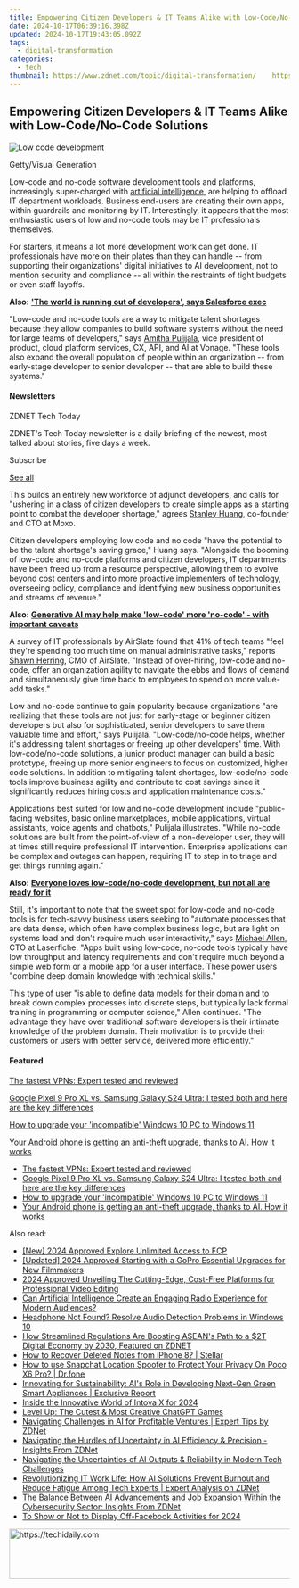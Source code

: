 ```yaml
---
title: Empowering Citizen Developers & IT Teams Alike with Low-Code/No-Code Solutions
date: 2024-10-17T06:39:16.398Z
updated: 2024-10-17T19:43:05.092Z
tags:
  - digital-transformation
categories:
  - tech
thumbnail: https://www.zdnet.com/topic/digital-transformation/    https://www.zdnet.com/a/img/resize/244fb281c3c92537189dacb798f41c1a8b2c1a42/2023/08/14/a971ae1c-faec-4bfc-a68e-5d984b502cec/low-code-getty-visual-generation.jpg?width=170&height=128&fit=crop&auto=webp
---
```


## Empowering Citizen Developers & IT Teams Alike with Low-Code/No-Code Solutions

![Low code development](https://www.zdnet.com/a/img/resize/0b4b28f0735c2751c538cfb025ff87f2d0c26c1f/2023/08/14/a971ae1c-faec-4bfc-a68e-5d984b502cec/low-code-getty-visual-generation.jpg?auto=webp&width=1280)

Getty/Visual Generation

Low-code and no-code software development tools and platforms, increasingly super-charged with [artificial intelligence](https://www.zdnet.com/article/what-is-ai-heres-everything-you-need-to-know-about-artificial-intelligence/), are helping to offload IT department workloads. Business end-users are creating their own apps, within guardrails and monitoring by IT. Interestingly, it appears that the most enthusiastic users of low and no-code tools may be IT professionals themselves. 

For starters, it means a lot more development work can get done. IT professionals have more on their plates than they can handle -- from supporting their organizations' digital initiatives to AI development, not to mention security and compliance -- all within the restraints of tight budgets or even staff layoffs.

**Also:** [**'The world is running out of developers', says Salesforce exec**](https://www.zdnet.com/article/the-world-is-running-out-of-developers-says-salesforce-exec/)

"Low-code and no-code tools are a way to mitigate talent shortages because they allow companies to build software systems without the need for large teams of developers," says [Amitha Pulijala](https://www.linkedin.com/in/amitha/), vice president of product, cloud platform services, CX, API, and AI at Vonage. "These tools also expand the overall population of people within an organization -- from early-stage developer to senior developer -- that are able to build these systems."

#### Newsletters

ZDNET Tech Today

ZDNET's Tech Today newsletter is a daily briefing of the newest, most talked about stories, five days a week.

 Subscribe

[See all](https://www.zdnet.com/newsletters/)

This builds an entirely new workforce of adjunct developers, and calls for "ushering in a class of citizen developers to create simple apps as a starting point to combat the developer shortage," agrees [Stanley Huang](https://www.linkedin.com/in/stanhh/), co-founder and CTO at Moxo.

Citizen developers employing low code and no code "have the potential to be the talent shortage's saving grace," Huang says. "Alongside the booming of low-code and no-code platforms and citizen developers, IT departments have been freed up from a resource perspective, allowing them to evolve beyond cost centers and into more proactive implementers of technology, overseeing policy, compliance and identifying new business opportunities and streams of revenue." 

**Also:** [**Generative AI may help make 'low-code' more 'no-code' - with important caveats**](https://www.zdnet.com/article/generative-ai-could-help-low-code-evolve-into-no-code-but-with-a-twist/)

A survey of IT professionals by AirSlate found that 41% of tech teams "feel they're spending too much time on manual administrative tasks," reports [Shawn Herring](https://www.linkedin.com/in/shawnherring/), CMO of AirSlate. "Instead of over-hiring, low-code and no-code, offer an organization agility to navigate the ebbs and flows of demand and simultaneously give time back to employees to spend on more value-add tasks." 

Low and no-code continue to gain popularity because organizations "are realizing that these tools are not just for early-stage or beginner citizen developers but also for sophisticated, senior developers to save them valuable time and effort," says Pulijala. "Low-code/no-code helps, whether it's addressing talent shortages or freeing up other developers' time. With low-code/no-code solutions, a junior product manager can build a basic prototype, freeing up more senior engineers to focus on customized, higher code solutions. In addition to mitigating talent shortages, low-code/no-code tools improve business agility and contribute to cost savings since it significantly reduces hiring costs and application maintenance costs." 

Applications best suited for low and no-code development include "public-facing websites, basic online marketplaces, mobile applications, virtual assistants, voice agents and chatbots," Pulijala illustrates. "While no-code solutions are built from the point-of-view of a non-developer user, they will at times still require professional IT intervention. Enterprise applications can be complex and outages can happen, requiring IT to step in to triage and get things running again." 

**Also:** [**Everyone loves low-code/no-code development, but not all are ready for it**](https://www.zdnet.com/article/everyone-loves-low-code-development-but-not-all-are-ready-for-it/)

Still, it's important to note that the sweet spot for low-code and no-code tools is for tech-savvy business users seeking to "automate processes that are data dense, which often have complex business logic, but are light on systems load and don't require much user interactivity," says [Michael Allen](https://www.linkedin.com/in/michael-allen-27223772), CTO at Laserfiche. "Apps built using low-code, no-code tools typically have low throughput and latency requirements and don't require much beyond a simple web form or a mobile app for a user interface. These power users "combine deep domain knowledge with technical skills." 

This type of user "is able to define data models for their domain and to break down complex processes into discrete steps, but typically lack formal training in programming or computer science," Allen continues. "The advantage they have over traditional software developers is their intimate knowledge of the problem domain. Their motivation is to provide their customers or users with better service, delivered more efficiently."

#### Featured

[The fastest VPNs: Expert tested and reviewed](https://www.zdnet.com/article/fastest-vpn/ "The fastest VPNs: Expert tested and reviewed")

[Google Pixel 9 Pro XL vs. Samsung Galaxy S24 Ultra: I tested both and here are the key differences](https://www.zdnet.com/article/google-pixel-9-pro-xl-vs-samsung-galaxy-s24-ultra/ "Google Pixel 9 Pro XL vs. Samsung Galaxy S24 Ultra: I tested both and here are the key differences")

[How to upgrade your 'incompatible' Windows 10 PC to Windows 11](https://www.zdnet.com/article/how-to-upgrade-your-incompatible-windows-10-pc-to-windows-11/ "How to upgrade your 'incompatible' Windows 10 PC to Windows 11")

[Your Android phone is getting an anti-theft upgrade, thanks to AI. How it works](https://www.zdnet.com/article/your-android-phone-is-getting-an-anti-theft-upgrade-thanks-to-ai-how-it-works/ "Your Android phone is getting an anti-theft upgrade, thanks to AI. How it works")

* [The fastest VPNs: Expert tested and reviewed](https://www.zdnet.com/article/fastest-vpn/ "The fastest VPNs: Expert tested and reviewed")
* [Google Pixel 9 Pro XL vs. Samsung Galaxy S24 Ultra: I tested both and here are the key differences](https://www.zdnet.com/article/google-pixel-9-pro-xl-vs-samsung-galaxy-s24-ultra/ "Google Pixel 9 Pro XL vs. Samsung Galaxy S24 Ultra: I tested both and here are the key differences")
* [How to upgrade your 'incompatible' Windows 10 PC to Windows 11](https://www.zdnet.com/article/how-to-upgrade-your-incompatible-windows-10-pc-to-windows-11/ "How to upgrade your 'incompatible' Windows 10 PC to Windows 11")
* [Your Android phone is getting an anti-theft upgrade, thanks to AI. How it works](https://www.zdnet.com/article/your-android-phone-is-getting-an-anti-theft-upgrade-thanks-to-ai-how-it-works/ "Your Android phone is getting an anti-theft upgrade, thanks to AI. How it works")

<ins class="adsbygoogle"
     style="display:block"
     data-ad-format="autorelaxed"
     data-ad-client="ca-pub-7571918770474297"
     data-ad-slot="1223367746"></ins>

<ins class="adsbygoogle"
     style="display:block"
     data-ad-client="ca-pub-7571918770474297"
     data-ad-slot="8358498916"
     data-ad-format="auto"
     data-full-width-responsive="true"></ins>

<span class="atpl-alsoreadstyle">Also read:</span>
<div><ul>
<li><a href="https://fox-access.techidaily.com/new-2024-approved-explore-unlimited-access-to-fcp/"><u>[New] 2024 Approved Explore Unlimited Access to FCP</u></a></li>
<li><a href="https://article-knowledge.techidaily.com/updated-2024-approved-starting-with-a-gopro-essential-upgrades-for-new-filmmakers/"><u>[Updated] 2024 Approved Starting with a GoPro Essential Upgrades for New Filmmakers</u></a></li>
<li><a href="https://some-guidance.techidaily.com/2024-approved-unveiling-the-cutting-edge-cost-free-platforms-for-professional-video-editing/"><u>2024 Approved Unveiling The Cutting-Edge, Cost-Free Platforms for Professional Video Editing</u></a></li>
<li><a href="https://app-tips.techidaily.com/can-artificial-intelligence-create-an-engaging-radio-experience-for-modern-audiences/"><u>Can Artificial Intelligence Create an Engaging Radio Experience for Modern Audiences?</u></a></li>
<li><a href="https://sound-issues.techidaily.com/headphone-not-found-resolve-audio-detection-problems-in-windows-10/"><u>Headphone Not Found? Resolve Audio Detection Problems in Windows 10</u></a></li>
<li><a href="https://app-tips.techidaily.com/how-streamlined-regulations-are-boosting-aseans-path-to-a-2t-digital-economy-by-2030-featured-on-zdnet/"><u>How Streamlined Regulations Are Boosting ASEAN's Path to a $2T Digital Economy by 2030, Featured on ZDNET</u></a></li>
<li><a href="https://blog-min.techidaily.com/how-to-recover-deleted-notes-from-iphone-8-stellar-by-stellar-data-recovery-ios-iphone-data-recovery/"><u>How to Recover Deleted Notes from iPhone 8? | Stellar</u></a></li>
<li><a href="https://change-location.techidaily.com/how-to-use-snapchat-location-spoofer-to-protect-your-privacy-on-poco-x6-pro-drfone-by-drfone-virtual-android/"><u>How to use Snapchat Location Spoofer to Protect Your Privacy On Poco X6 Pro? | Dr.fone</u></a></li>
<li><a href="https://app-tips.techidaily.com/innovating-for-sustainability-ais-role-in-developing-next-gen-green-smart-appliances-exclusive-report/"><u>Innovating for Sustainability: AI's Role in Developing Next-Gen Green Smart Appliances | Exclusive Report</u></a></li>
<li><a href="https://article-files.techidaily.com/inside-the-innovative-world-of-intova-x-for-2024/"><u>Inside the Innovative World of Intova X for 2024</u></a></li>
<li><a href="https://tech-savvy.techidaily.com/level-up-the-cutest-and-most-creative-chatgpt-games/"><u>Level Up: The Cutest & Most Creative ChatGPT Games</u></a></li>
<li><a href="https://app-tips.techidaily.com/navigating-challenges-in-ai-for-profitable-ventures-expert-tips-by-zdnet/"><u>Navigating Challenges in AI for Profitable Ventures | Expert Tips by ZDNet</u></a></li>
<li><a href="https://app-tips.techidaily.com/navigating-the-hurdles-of-uncertainty-in-ai-efficiency-and-precision-insights-from-zdnet/"><u>Navigating the Hurdles of Uncertainty in AI Efficiency & Precision - Insights From ZDNet</u></a></li>
<li><a href="https://app-tips.techidaily.com/navigating-the-uncertainties-of-ai-outputs-and-reliability-in-modern-tech-challenges/"><u>Navigating the Uncertainties of AI Outputs & Reliability in Modern Tech Challenges</u></a></li>
<li><a href="https://app-tips.techidaily.com/revolutionizing-it-work-life-how-ai-solutions-prevent-burnout-and-reduce-fatigue-among-tech-experts-expert-analysis-on-zdnet/"><u>Revolutionizing IT Work Life: How AI Solutions Prevent Burnout and Reduce Fatigue Among Tech Experts | Expert Analysis on ZDNet</u></a></li>
<li><a href="https://app-tips.techidaily.com/the-balance-between-ai-advancements-and-job-expansion-within-the-cybersecurity-sector-insights-from-zdnet/"><u>The Balance Between AI Advancements and Job Expansion Within the Cybersecurity Sector: Insights From ZDNet</u></a></li>
<li><a href="https://fox-http.techidaily.com/to-show-or-not-to-display-off-facebook-activities-for-2024/"><u>To Show or Not to Display Off-Facebook Activities for 2024</u></a></li>
</ul></div>

<!-- affiliate ads begin -->
<a href="https://ephamedtechinc.pxf.io/c/5597632/2137204/26400" target="_top" id="2137204">
  <img src="//a.impactradius-go.com/display-ad/26400-2137204" border="0" alt="https://techidaily.com" width="728" height="90"/>
</a>
<img height="0" width="0" src="https://ephamedtechinc.pxf.io/i/5597632/2137204/26400" style="position:absolute;visibility:hidden;" border="0" />
<!-- affiliate ads end -->


